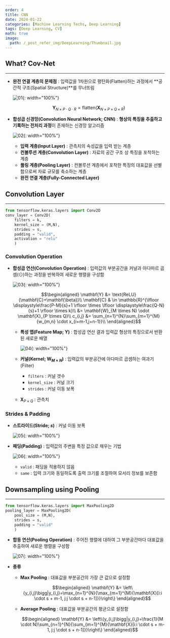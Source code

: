 ```yaml
---
order: 4
title: CNN
date: 2024-01-22
categories: [Machine Learning Techs, Deep Learning]
tags: [Deep Learning, CV]
math: true
image:
  path: /_post_refer_img/DeepLearning/Thumbnail.jpg
---
```


## What? Cov-Net
-----

- **완전 연결 계층의 문제점** : 입력값을 1차원으로 평탄화(Flatten)하는 과정에서 **공간적 구조(Spatial Structure)**를 무너뜨림

    ![01](/_post_refer_img/DeepLearning/04-01.png){: width="100%"}

    $$
    \mathbf{Y}_{N \times P \cdot Q \cdot R}
    = \text{flatten}(\mathbf{X}_{N \times P \times Q \times R})
    $$

- **합성곱 신경망(Convolution Neural Network; CNN)** : **형상의 특징을 추출하고 기록하는 전처리 과정**이 존재하는 신경망 알고리즘

    ![02](/_post_refer_img/DeepLearning/04-02.png){: width="100%"}

    - **입력 계층(Input Layer)** : 관측치의 속성값을 입력 받는 계층
    - **컨볼루션 계층(Convolution Layer)** : 자료의 공간 구조 상 특징을 포착하는 계층
    - **풀링 계층(Pooling Layer)** : 컨볼루션 계층에서 포착한 특징의 대표값을 선별함으로써 자료 규모를 축소하는 계층
    - **완전 연결 계층(Fully-Connected Layer)**

## Convolution Layer
-----

```py
from tensorflow.keras.layers import Conv2D
conv_layer = Conv2D(
    filters = k,
    kernel_size = (M,N),
    strides = s,
    padding = "valid",
    activation = "relu"
    )
```

### Convolution Operation

- **합성곱 연산(Convolution Operation)** : 입력값의 부분공간을 커널과 아다마르 곱셈($\odot$)하는 과정을 반복하여 새로운 행렬을 구성함

    ![03](/_post_refer_img/DeepLearning/04-03.png){: width="100%"}

    $$\begin{aligned}
    \mathbf{Y}
    &= \text{ReLU}(\mathbf{C}+\mathbf{\beta})\\
    \mathbf{C}
    & \in \mathbb{R}^{\lfloor \displaystyle\frac{P-M}{s}+1 \rfloor \times \lfloor \displaystyle\frac{Q-N}{s}+1 \rfloor \times k}\\
    &= \mathbf{W}_{M \times N} \odot \mathbf{X}_{P \times Q}\\
    c_{i,j}
    &= \sum_{n=1}^{N}\sum_{m=1}^{M}{w_{m,n} \cdot x_{i+m-1,j+n-1}}\\
    \end{aligned}$$

    - **특성 맵(Feature Map; $\mathbf{Y}$)** : 합성곱 연산 결과 입력값 형상의 특징으로서 반환된 새로운 배열

        ![04](/_post_refer_img/DeepLearning/04-04.png){: width="100%"}

    - **커널(Kernel; $\mathbf{W}_{M \times N}$)** : 입력값의 부분공간에 아다마르 곱셈하는 여과기(Filter)

        - `filters` : 커널 갯수
        - `kernel_size` : 커널 크기
        - `strides` : 커널 이동 보폭

    - $\mathbf{X}_{P \times Q}$ : 관측치

### Strides & Padding

- **스트라이드(Stride; $s$)** : 커널 이동 보폭

    ![05](/_post_refer_img/DeepLearning/04-05.gif){: width="100%"}

- **패딩(Padding)** : 입력값의 주변을 특정 값으로 채우는 기법

    ![06](/_post_refer_img/DeepLearning/04-06.gif){: width="100%"}

    - `valid` : 패딩을 적용하지 않음
    - `same` : 입력 크기와 동일하도록 출력 크기를 조절하여 모서리 정보를 보존함

## Downsampling using Pooling
-----

```py
from tensorflow.keras.layers import MaxPooling2D
pooling_layer = MaxPooling2D(
    pool_size = (M,N),
    strides = s,
    padding = "valid"
    )
```

- **합동 연산(Pooling Operation)** : 주어진 행렬에 대하여 그 부분공간마다 대표값을 추출하여 새로운 행렬을 구성함

    ![07](/_post_refer_img/DeepLearning/04-07.jpeg){: width="100%"}

- **종류**
    - **Max Pooling** : 대표값을 부분공간의 가장 큰 값으로 설정함

        $$\begin{aligned}
        \mathbf{Y}
        &= \left\{y_{i,j}\bigg|y_{i,j}=\max_{n=1}^{N}{\max_{m=1}^{M}{\mathbf{X}[i:i \cdot s + m-1, j:j \cdot s + n-1]}}\right\}
        \end{aligned}$$

    - **Average Pooling** : 대표값을 부분공간의 평균으로 설정함

        $$\begin{aligned}
        \mathbf{Y}
        &= \left\{y_{i,j}\bigg|y_{i,j}=\frac{1}{M \cdot N}\sum_{n=1}^{N}{\sum_{m=1}^{M}{\mathbf{X}[i:i \cdot s + m-1, j:j \cdot s + n-1]}}\right\}
        \end{aligned}$$